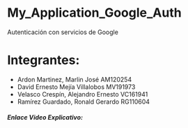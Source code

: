 # My_Application_Google_Auth
Autenticación con servicios de Google

# Integrantes:
- Ardon Martinez, Marlin José AM120254
- David Ernesto Mejía Villalobos  MV191973
- Velasco Crespín, Alejandro Ernesto VC161941
- Ramírez Guardado, Ronald Gerardo RG110604

##### Enlace Video Explicativo:
